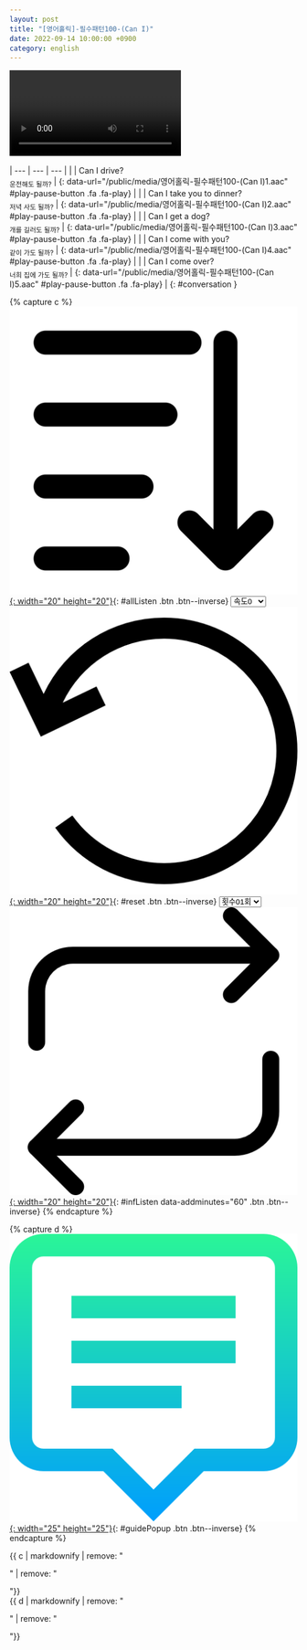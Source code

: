 ```yaml
---
layout: post
title: "[영어홀릭]-필수패턴100-(Can I)"
date: 2022-09-14 10:00:00 +0900
category: english
---
```


<div class="video-container">
    <video id="player" class="video-js vjs-default-skin vjs-big-play-centered" data-json="/public/json/영어홀릭-필수패턴100-(Can I).json"></video>
</div>

| --- | --- | --- |
| | Can I drive?<br /><sub>운전해도 될까?</sub> | [](#){: data-url="/public/media/영어홀릭-필수패턴100-(Can I)1.aac" #play-pause-button .fa .fa-play} |
| | Can I take you to dinner?<br /><sub>저녁 사도 될까?</sub> | [](#){: data-url="/public/media/영어홀릭-필수패턴100-(Can I)2.aac" #play-pause-button .fa .fa-play} |
| | Can I get a dog?<br /><sub>개를 길러도 될까?</sub> | [](#){: data-url="/public/media/영어홀릭-필수패턴100-(Can I)3.aac" #play-pause-button .fa .fa-play} |
| | Can I come with you?<br /><sub>같이 가도 될까?</sub> | [](#){: data-url="/public/media/영어홀릭-필수패턴100-(Can I)4.aac" #play-pause-button .fa .fa-play} |
| | Can I come over?<br /><sub>너희 집에 가도 될까?</sub> | [](#){: data-url="/public/media/영어홀릭-필수패턴100-(Can I)5.aac" #play-pause-button .fa .fa-play} |
{: #conversation }

{% capture c %}
  [![](/public/icon/sorting-order-button.png){: width="20" height="20"}](#){: #allListen .btn .btn--inverse}
  <select id="playbackspeed">
    <option value="2.0">속도+2</option>
    <option value="1.5">속도+1</option>
    <option value="1.0" selected>속도0</option>
    <option value="0.75">속도-1</option>
    <option value="0.5">속도-2</option>
  </select>
  [![](/public/icon/reset-button.png){: width="20" height="20"}](#){: #reset .btn .btn--inverse}
  <select id="ringsToPlay">
    <option value="1">횟수01회</option>
    <option value="2">횟수02회</option>
    <option value="3">횟수03회</option>
    <option value="4">횟수04회</option>
    <option value="5">횟수05회</option>
    <option value="7">횟수07회</option>
    <option value="10">횟수10회</option>
  </select>
  [![](/public/icon/repeat-button.png){: width="20" height="20"}](#){: #infListen data-addminutes="60" .btn .btn--inverse}
{% endcapture %}

{% capture d %}
[![](/public/icon/open-popup-button.png){: width="25" height="25"}](#){: #guidePopup .btn .btn--inverse}
{% endcapture %}

<div class="bottom-bar">
  <div class="bottom-bar1"></div>
  <div class="bottom-bar2">{{ c | markdownify | remove: "<p>" | remove: "</p>"}}</div>
  <div class="bottom-bar3">{{ d | markdownify | remove: "<p>" | remove: "</p>"}}</div>
</div>
